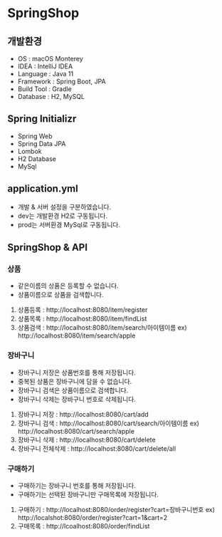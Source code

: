 # SpringShop

## 개발환경
- OS : macOS Monterey
- IDEA : IntelliJ IDEA
- Language : Java 11
- Framework : Spring Boot, JPA
- Build Tool : Gradle
- Database : H2, MySQL

## Spring Initializr
- Spring Web
- Spring Data JPA
- Lombok
- H2 Database
- MySql

## application.yml
- 개발 & 서버 설정을 구분하였습니다.
- dev는 개발환경 H2로 구동됩니다.
- prod는 서버환경 MySql로 구동됩니다.

## SpringShop & API
### 상품
- 같은이름의 상품은 등록할 수 없습니다.
- 상품이름으로 상품을 검색합니다.

1. 상품등록 : http://localhost:8080/item/register
2. 상품목록 : http://localhost:8080/item/findList
3. 상품검색 : http://localhost:8080/item/search/아이템이름 ex) http://localhost:8080/item/search/apple

### 장바구니
- 장바구니 저장은 상품번호를 통해 저장됩니다.
- 중복된 상품은 장바구니에 담을 수 없습니다.
- 장바구니 검색은 상품이름으로 검색합니다.
- 장바구니 삭제는 장바구니 번호로 삭제됩니다.

1. 장바구니 저장 : http://localhost:8080/cart/add
2. 장바구니 검색 : http://localhost:8080/cart/search/아이템이름 ex) http://localhost:8080/cart/search/apple
3. 장바구니 삭제 : http://localhost:8080/cart/delete
4. 장바구니 전체삭제 : http://localhost:8080/cart/delete/all

### 구매하기
- 구매하기는 장바구니 번호를 통해 저장됩니다.
- 구매하기는 선택된 장바구니만 구매목록에 저장됩니다.

1. 구매하기 : http://localhost:8080/order/register?cart=장바구니번호 ex) http://localshot:8080/order/register?cart=1&cart=2
2. 구매목록 : http://lcoalhost:8080/order/findList
